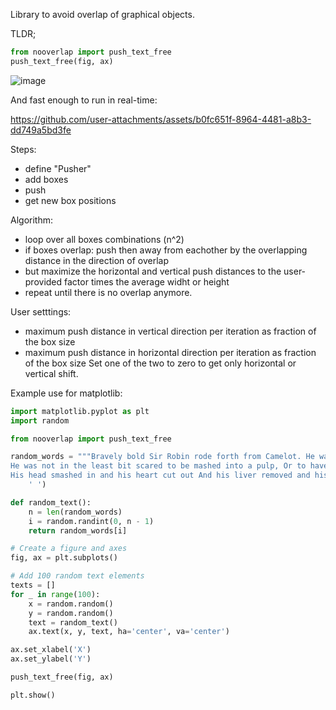 Library to avoid overlap of graphical objects.

TLDR;
```python
from nooverlap import push_text_free
push_text_free(fig, ax)
```



![image](https://github.com/user-attachments/assets/d5d20aab-9604-4c2d-a2f1-8004ecfd6f0f)

And fast enough to run in real-time:

https://github.com/user-attachments/assets/b0fc651f-8964-4481-a8b3-dd749a5bd3fe

Steps:
- define "Pusher"
- add boxes
- push
- get new box positions

Algorithm:

- loop over all boxes combinations (n^2)
- if boxes overlap: push then away from eachother by the overlapping distance in the direction of overlap
- but maximize the horizontal and vertical push distances to the user-provided factor times the average widht or height
- repeat until there is no overlap anymore.

User setttings:
- maximum push distance in vertical direction per iteration as fraction of the box size
- maximum push distance in horizontal direction per iteration as fraction of the box size
Set one of the two to zero to get only horizontal or vertical shift.
  




Example use for matplotlib:

```python
import matplotlib.pyplot as plt
import random

from nooverlap import push_text_free

random_words = """Bravely bold Sir Robin rode forth from Camelot. He was not afraid to die, O brave Sir Robin. He was not at all afraid to be killed in nasty ways, Brave, brave, brave, brave Sir Robin!
He was not in the least bit scared to be mashed into a pulp, Or to have his eyes gouged out and his elbows broken, To have his kneecaps split and his body burned away And his limbs all hacked and mangled, brave Sir Robin!
His head smashed in and his heart cut out And his liver removed and his bowels unplugged And his nostrils raped and his bottom burned off And his pen""".split(
    ' ')

def random_text():
    n = len(random_words)
    i = random.randint(0, n - 1)
    return random_words[i]

# Create a figure and axes
fig, ax = plt.subplots()

# Add 100 random text elements
texts = []
for _ in range(100):
    x = random.random()
    y = random.random()
    text = random_text()
    ax.text(x, y, text, ha='center', va='center')

ax.set_xlabel('X')
ax.set_ylabel('Y')

push_text_free(fig, ax)

plt.show()
```



